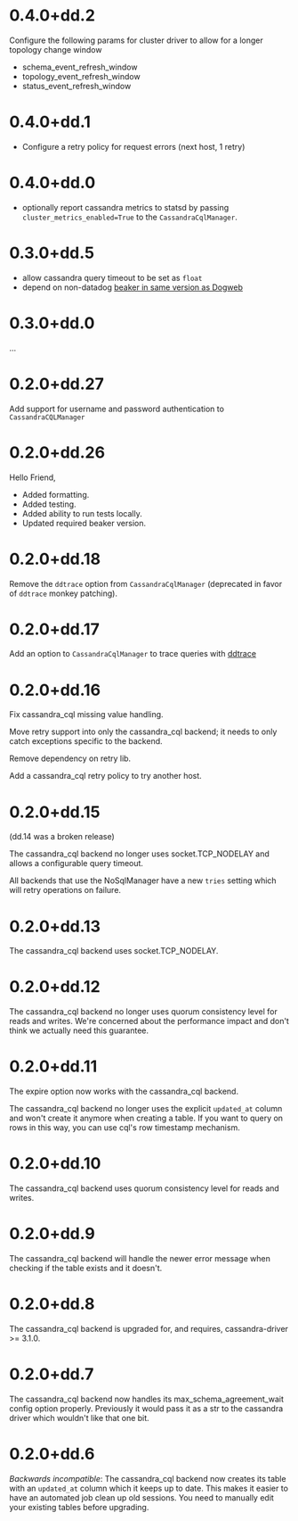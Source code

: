 # 0.4.0+dd.2

Configure the following params for cluster driver to allow for a longer topology change window
- schema_event_refresh_window
- topology_event_refresh_window
- status_event_refresh_window

# 0.4.0+dd.1

- Configure a retry policy for request errors (next host, 1 retry)

# 0.4.0+dd.0

- optionally report cassandra metrics to statsd by passing
  `cluster_metrics_enabled=True` to the `CassandraCqlManager`.

# 0.3.0+dd.5
- allow cassandra query timeout to be set as `float`
- depend on non-datadog [beaker in same version as Dogweb](https://github.com/DataDog/dogweb/blob/prod/requirements.in#L102) 

# 0.3.0+dd.0
...

# 0.2.0+dd.27

Add support for username and password authentication to `CassandraCQLManager`

# 0.2.0+dd.26

Hello Friend,

- Added formatting.
- Added testing.
- Added ability to run tests locally.
- Updated required beaker version.

# 0.2.0+dd.18

Remove the `ddtrace` option from `CassandraCqlManager` (deprecated in favor of `ddtrace` monkey patching).

# 0.2.0+dd.17

Add an option to `CassandraCqlManager` to trace queries with [ddtrace](https://github.com/Datadog/dd-trace-py)

# 0.2.0+dd.16

Fix cassandra_cql missing value handling.

Move retry support into only the cassandra_cql backend; it needs to only catch exceptions specific to the backend.

Remove dependency on retry lib.

Add a cassandra_cql retry policy to try another host.

# 0.2.0+dd.15

(dd.14 was a broken release)

The cassandra_cql backend no longer uses socket.TCP_NODELAY and allows a configurable query timeout.

All backends that use the NoSqlManager have a new `tries` setting which will retry operations on failure.

# 0.2.0+dd.13

The cassandra_cql backend uses socket.TCP_NODELAY.

# 0.2.0+dd.12

The cassandra_cql backend no longer uses quorum consistency level for reads and writes. We're concerned about the performance impact and don't think we actually need this guarantee.

# 0.2.0+dd.11

The expire option now works with the cassandra_cql backend.

The cassandra_cql backend no longer uses the explicit `updated_at` column and won't create it anymore when creating a table. If you want to query on rows in this way, you can use cql's row timestamp mechanism.

# 0.2.0+dd.10

The cassandra_cql backend uses quorum consistency level for reads and writes.

# 0.2.0+dd.9

The cassandra_cql backend will handle the newer error message when checking if the table exists and it doesn't.

# 0.2.0+dd.8

The cassandra_cql backend is upgraded for, and requires, cassandra-driver >= 3.1.0.

# 0.2.0+dd.7

The cassandra_cql backend now handles its max_schema_agreement_wait config option properly. Previously it would pass it as a str to the cassandra driver which wouldn't like that one bit.

# 0.2.0+dd.6

*Backwards incompatible*: The cassandra_cql backend now creates its table with an `updated_at` column which it keeps up to date. This makes it easier to have an automated job clean up old sessions. You need to manually edit your existing tables before upgrading.
